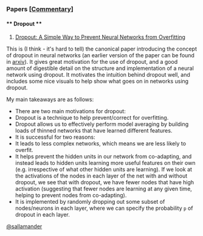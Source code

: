 ### Papers [[Commentary](papers_commentary)]

#### ** Dropout ** 

1. [Dropout:  A Simple Way to Prevent Neural Networks from Overfitting](http://jmlr.org/papers/volume15/srivastava14a/srivastava14a.pdf)   

 This is (I think - it's hard to tell) the canonical paper introducing the concept of dropout in neural networks (an earlier version of the paper can be found in [arxiv](http://arxiv.org/pdf/1207.0580.pdf)). It gives great motivation for the use of dropout, and a good amount of digestible detail on the structure and implementation of a neural network using dropout. It motivates the intuition behind dropout well, and includes some nice visuals to help show what goes on in networks using dropout. 

 My main takeaways are as follows: 

* There are two main motivations for dropout: 
 * Dropout is a technique to help prevent/correct for overfitting. 
 * Dropout allows us to effectively perform model averaging by building loads of thinned networks that have learned different features. 
* It is successful for two reasons: 
 * It leads to less complex networks, which means we are less likely to overfit. 
 * It helps prevent the hidden units in our network from co-adapting, and instead leads to hidden units learning more useful features on their own (e.g. irrespective of what other hidden units are learning). If we look at the activations of the nodes in each layer of the net with and without dropout, we see that with dropout, we have fewer nodes that have high activation (suggesting that fewer nodes are learning at any given time, helping to prevent nodes from co-adapting). 
* It is implemented by randomly dropping out some subset of nodes/neurons in each layer, where we can specify the probability `p` of dropout in each layer.  

[@sallamander](https://github.com/sallamander)


